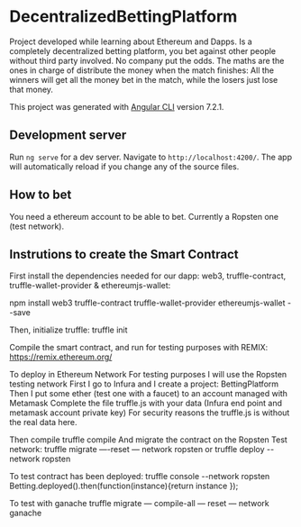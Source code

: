 # DecentralizedBettingPlatform
Project developed while learning about Ethereum and Dapps.
Is a completely decentralized betting platform, you bet against other people without third party involved.
No company put the odds. The maths are the ones in charge of distribute the money when the match finishes: All the winners will get all the money bet in the match, while the losers just lose that money.

This project was generated with [Angular CLI](https://github.com/angular/angular-cli) version 7.2.1.

## Development server

Run `ng serve` for a dev server. Navigate to `http://localhost:4200/`. The app will automatically reload if you change any of the source files.

## How to bet
You need a ethereum account to be able to bet.
Currently a Ropsten one (test network).

## Instrutions to create the Smart Contract
First install the dependencies needed for our dapp: web3, truffle-contract, truffle-wallet-provider & ethereumjs-wallet:

npm install web3 truffle-contract truffle-wallet-provider ethereumjs-wallet --save

Then, initialize truffle:
truffle init

Compile the smart contract, and run for testing purposes with REMIX:
https://remix.ethereum.org/

To deploy in Ethereum Network
For testing purposes I will use the Ropsten testing network
First I go to Infura and I create a project: BettingPlatform
Then I put some ether (test one with a faucet) to an account managed with Metamask
Complete the file truffle.js with your data (Infura end point and metamask account private key)
For security reasons the truffle.js is without the real data here.

Then compile
truffle compile
And migrate the contract on the Ropsten Test network:
truffle migrate —-reset — network ropsten
or 
truffle deploy --network ropsten

To test contract has been deployed:
truffle console --network ropsten
Betting.deployed().then(function(instance){return instance });


To test with ganache
truffle migrate — compile-all — reset — network ganache
